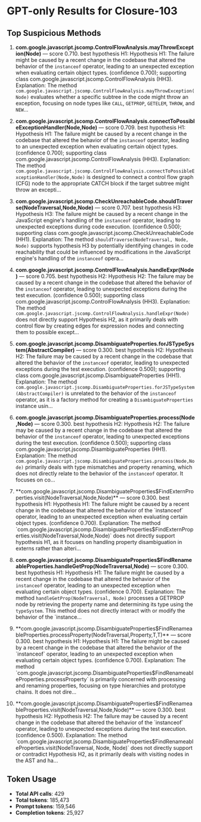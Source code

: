 # GPT-only Results for Closure-103

## Top Suspicious Methods

1. **com.google.javascript.jscomp.ControlFlowAnalysis.mayThrowException(Node)** — score 0.710. best hypothesis H1: Hypothesis H1: The failure might be caused by a recent change in the codebase that altered the behavior of the `instanceof` operator, leading to an unexpected exception when evaluating certain object types. (confidence 0.700); supporting class com.google.javascript.jscomp.ControlFlowAnalysis (HH3).
    Explanation: The method `com.google.javascript.jscomp.ControlFlowAnalysis.mayThrowException(Node)` evaluates whether a specific subtree in the code might throw an exception, focusing on node types like `CALL`, `GETPROP`, `GETELEM`, `THROW`, and `NEW`...

2. **com.google.javascript.jscomp.ControlFlowAnalysis.connectToPossibleExceptionHandler(Node,Node)** — score 0.709. best hypothesis H1: Hypothesis H1: The failure might be caused by a recent change in the codebase that altered the behavior of the `instanceof` operator, leading to an unexpected exception when evaluating certain object types. (confidence 0.700); supporting class com.google.javascript.jscomp.ControlFlowAnalysis (HH3).
    Explanation: The method `com.google.javascript.jscomp.ControlFlowAnalysis.connectToPossibleExceptionHandler(Node,Node)` is designed to connect a control flow graph (CFG) node to the appropriate CATCH block if the target subtree might throw an excepti...

3. **com.google.javascript.jscomp.CheckUnreachableCode.shouldTraverse(NodeTraversal,Node,Node)** — score 0.707. best hypothesis H3: Hypothesis H3: The failure might be caused by a recent change in the JavaScript engine's handling of the `instanceof` operator, leading to unexpected exceptions during code execution. (confidence 0.500); supporting class com.google.javascript.jscomp.CheckUnreachableCode (HH1).
    Explanation: The method `shouldTraverse(NodeTraversal, Node, Node)` supports hypothesis H3 by potentially identifying changes in code reachability that could be influenced by modifications in the JavaScript engine's handling of the `instanceof` opera...

4. **com.google.javascript.jscomp.ControlFlowAnalysis.handleExpr(Node)** — score 0.705. best hypothesis H2: Hypothesis H2: The failure may be caused by a recent change in the codebase that altered the behavior of the `instanceof` operator, leading to unexpected exceptions during the test execution. (confidence 0.500); supporting class com.google.javascript.jscomp.ControlFlowAnalysis (HH3).
    Explanation: The method `com.google.javascript.jscomp.ControlFlowAnalysis.handleExpr(Node)` does not directly support Hypothesis H2, as it primarily deals with control flow by creating edges for expression nodes and connecting them to possible except...

5. **com.google.javascript.jscomp.DisambiguateProperties.forJSTypeSystem(AbstractCompiler)** — score 0.300. best hypothesis H2: Hypothesis H2: The failure may be caused by a recent change in the codebase that altered the behavior of the `instanceof` operator, leading to unexpected exceptions during the test execution. (confidence 0.500); supporting class com.google.javascript.jscomp.DisambiguateProperties (HH1).
    Explanation: The method `com.google.javascript.jscomp.DisambiguateProperties.forJSTypeSystem(AbstractCompiler)` is unrelated to the behavior of the `instanceof` operator, as it is a factory method for creating a `DisambiguateProperties` instance usin...

6. **com.google.javascript.jscomp.DisambiguateProperties.process(Node,Node)** — score 0.300. best hypothesis H2: Hypothesis H2: The failure may be caused by a recent change in the codebase that altered the behavior of the `instanceof` operator, leading to unexpected exceptions during the test execution. (confidence 0.500); supporting class com.google.javascript.jscomp.DisambiguateProperties (HH1).
    Explanation: The method `com.google.javascript.jscomp.DisambiguateProperties.process(Node,Node)` primarily deals with type mismatches and property renaming, which does not directly relate to the behavior of the `instanceof` operator. It focuses on co...

7. **com.google.javascript.jscomp.DisambiguateProperties$FindExternProperties.visit(NodeTraversal,Node,Node)** — score 0.300. best hypothesis H1: Hypothesis H1: The failure might be caused by a recent change in the codebase that altered the behavior of the `instanceof` operator, leading to an unexpected exception when evaluating certain object types. (confidence 0.700).
    Explanation: The method `com.google.javascript.jscomp.DisambiguateProperties$FindExternProperties.visit(NodeTraversal,Node,Node)` does not directly support hypothesis H1, as it focuses on handling property disambiguation in externs rather than alteri...

8. **com.google.javascript.jscomp.DisambiguateProperties$FindRenameableProperties.handleGetProp(NodeTraversal,Node)** — score 0.300. best hypothesis H1: Hypothesis H1: The failure might be caused by a recent change in the codebase that altered the behavior of the `instanceof` operator, leading to an unexpected exception when evaluating certain object types. (confidence 0.700).
    Explanation: The method `handleGetProp(NodeTraversal, Node)` processes a GETPROP node by retrieving the property name and determining its type using the `typeSystem`. This method does not directly interact with or modify the behavior of the `instance...

9. **com.google.javascript.jscomp.DisambiguateProperties$FindRenameableProperties.processProperty(NodeTraversal,Property,T,T)** — score 0.300. best hypothesis H1: Hypothesis H1: The failure might be caused by a recent change in the codebase that altered the behavior of the `instanceof` operator, leading to an unexpected exception when evaluating certain object types. (confidence 0.700).
    Explanation: The method `com.google.javascript.jscomp.DisambiguateProperties$FindRenameableProperties.processProperty` is primarily concerned with processing and renaming properties, focusing on type hierarchies and prototype chains. It does not dire...

10. **com.google.javascript.jscomp.DisambiguateProperties$FindRenameableProperties.visit(NodeTraversal,Node,Node)** — score 0.300. best hypothesis H2: Hypothesis H2: The failure may be caused by a recent change in the codebase that altered the behavior of the `instanceof` operator, leading to unexpected exceptions during the test execution. (confidence 0.500).
    Explanation: The method `com.google.javascript.jscomp.DisambiguateProperties$FindRenameableProperties.visit(NodeTraversal, Node, Node)` does not directly support or contradict Hypothesis H2, as it primarily deals with visiting nodes in the AST and ha...


## Token Usage

- **Total API calls**: 429
- **Total tokens**: 185,473
- **Prompt tokens**: 159,546
- **Completion tokens**: 25,927
